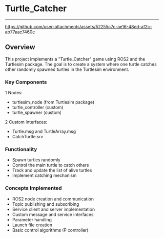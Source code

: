 # Turtle_Catcher

----

https://github.com/user-attachments/assets/52255c7c-ae16-48ed-af2c-ab77aac7460e

## Overview

This project implements a "Turtle_Catcher" game using ROS2 and the Turtlesim package. The goal is to create a system where one turtle catches other randomly spawned turtles in the Turtlesim environment.

### Key Components
1 Nodes:

* turtlesim_node (from Turtlesim package)
* turtle_controller (custom)
* turtle_spawner (custom)


2 Custom Interfaces:

* Turtle.msg and TurtleArray.msg
* CatchTurtle.srv

### Functionality

* Spawn turtles randomly
* Control the main turtle to catch others
* Track and update the list of alive turtles
* Implement catching mechanism

### Concepts Implemented

* ROS2 node creation and communication
* Topic publishing and subscribing
* Service client and server implementation
* Custom message and service interfaces
* Parameter handling
* Launch file creation
* Basic control algorithms (P controller)
